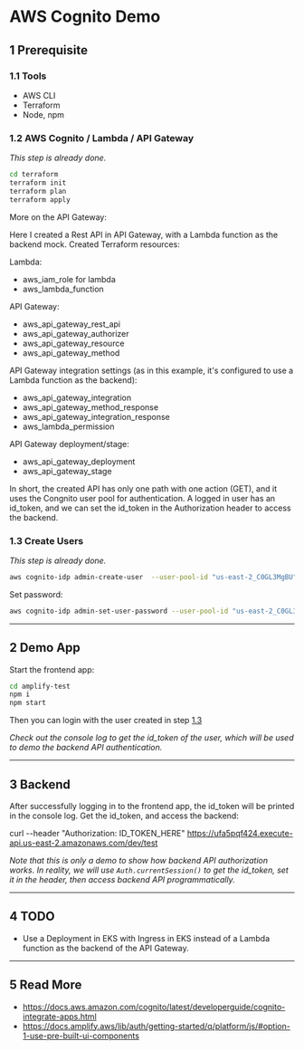 # AWS Cognito Demo

## 1 Prerequisite

### 1.1 Tools

- AWS CLI
- Terraform
- Node, npm

### 1.2 AWS Cognito / Lambda / API Gateway

_This step is already done._

```bash
cd terraform
terraform init
terraform plan
terraform apply
```

More on the API Gateway:

Here I created a Rest API in API Gateway, with a Lambda function as the backend mock. Created Terraform resources:

Lambda:

- aws_iam_role for lambda
- aws_lambda_function

API Gateway:

- aws_api_gateway_rest_api
- aws_api_gateway_authorizer
- aws_api_gateway_resource
- aws_api_gateway_method

API Gateway integration settings (as in this example, it's configured to use a Lambda function as the backend):

- aws_api_gateway_integration
- aws_api_gateway_method_response
- aws_api_gateway_integration_response
- aws_lambda_permission

API Gateway deployment/stage:

- aws_api_gateway_deployment
- aws_api_gateway_stage

In short, the created API has only one path with one action (GET), and it uses the Congnito user pool for authentication. A logged in user has an id_token, and we can set the id_token in the Authorization header to access the backend.

### 1.3 Create Users

_This step is already done._

```bash
aws cognito-idp admin-create-user  --user-pool-id "us-east-2_C0GL3MgBU"  --username "testuser"
```

Set password:

```bash
aws cognito-idp admin-set-user-password --user-pool-id "us-east-2_C0GL3MgBU" --username "testuser" --password 'Password1234#' --permanent
```

---

## 2 Demo App

Start the frontend app:

```bash
cd amplify-test
npm i
npm start
```

Then you can login with the user created in step [1.3](#13-create-users)

_Check out the console log to get the id_token of the user, which will be used to demo the backend API authentication._

---

## 3 Backend

After successfully logging in to the frontend app, the id_token will be printed in the console log. Get the id_token, and access the backend:

curl --header "Authorization: ID_TOKEN_HERE" https://ufa5pqf424.execute-api.us-east-2.amazonaws.com/dev/test

_Note that this is only a demo to show how backend API authorization works. In reality, we will use `Auth.currentSession()` to get the id_token, set it in the header, then access backend API programmatically._

---

## 4 TODO

- Use a Deployment in EKS with Ingress in EKS instead of a Lambda function as the backend of the API Gateway.

---

## 5 Read More

- https://docs.aws.amazon.com/cognito/latest/developerguide/cognito-integrate-apps.html
- https://docs.amplify.aws/lib/auth/getting-started/q/platform/js/#option-1-use-pre-built-ui-components

